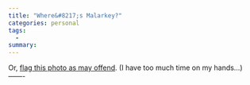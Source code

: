 ```yaml
---
title: "Where&#8217;s Malarkey?"
categories: personal
tags:
  -
summary: 
---
```

<p>Or, <a href="http://www.flickr.com/photos/38215941@N00/8970176/">flag this photo as may offend</a>. (I have too much time on my hands&#8230;)<br />
&#8212;&#8212;-</p>

